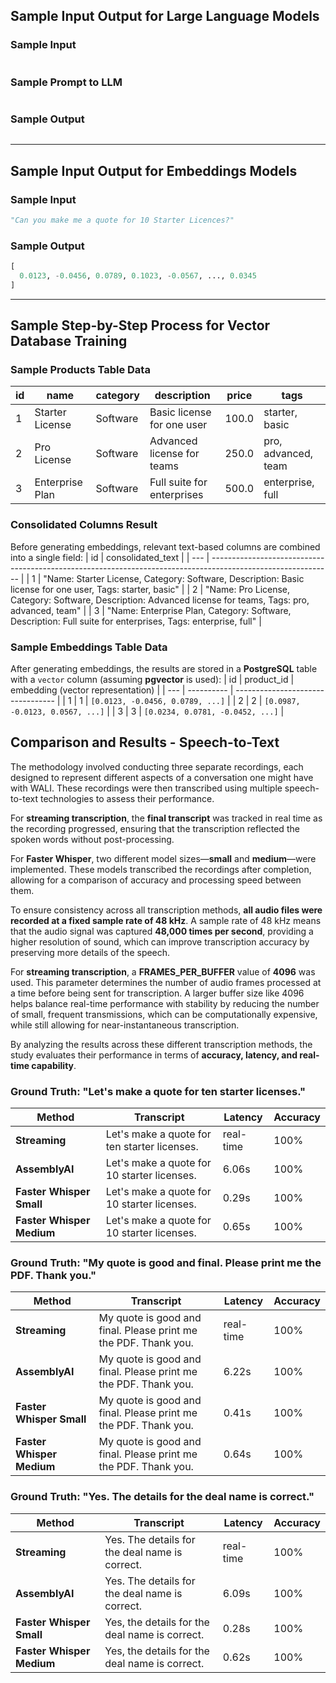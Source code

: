 ## **Sample Input Output for Large Language Models**
### Sample Input
```python

``` 
### Sample Prompt to LLM
```python

```
### Sample Output
```python

```
******


## **Sample Input Output for Embeddings Models**
### Sample Input
```python
"Can you make me a quote for 10 Starter Licences?"
``` 
### Sample Output
```python
[
  0.0123, -0.0456, 0.0789, 0.1023, -0.0567, ..., 0.0345
]
```
******


## **Sample Step-by-Step Process for Vector Database Training**
### Sample Products Table Data
| id  | name            | category | description                | price | tags                |
| --- | --------------- | -------- | -------------------------- | ----- | ------------------- |
| 1   | Starter License | Software | Basic license for one user | 100.0 | starter, basic      |
| 2   | Pro License     | Software | Advanced license for teams | 250.0 | pro, advanced, team |
| 3   | Enterprise Plan | Software | Full suite for enterprises | 500.0 | enterprise, full    |

### Consolidated Columns Result
Before generating embeddings, relevant text-based columns are combined into a single field:
| id  | consolidated_text                                                                                            |
| --- | ------------------------------------------------------------------------------------------------------------ |
| 1   | "Name: Starter License, Category: Software, Description: Basic license for one user, Tags: starter, basic"   |
| 2   | "Name: Pro License, Category: Software, Description: Advanced license for teams, Tags: pro, advanced, team"  |
| 3   | "Name: Enterprise Plan, Category: Software, Description: Full suite for enterprises, Tags: enterprise, full" |

### Sample Embeddings Table Data
After generating embeddings, the results are stored in a **PostgreSQL** table with a `vector` column (assuming **pgvector** is used):
| id  | product_id | embedding (vector representation) |
| --- | ---------- | --------------------------------- |
| 1   | 1          | `[0.0123, -0.0456, 0.0789, ...]`  |
| 2   | 2          | `[0.0987, -0.0123, 0.0567, ...]`  |
| 3   | 3          | `[0.0234, 0.0781, -0.0452, ...]`  |


## **Comparison and Results - Speech-to-Text**
The methodology involved conducting three separate recordings, each designed to represent different aspects of a conversation one might have with WALI. These recordings were then transcribed using multiple speech-to-text technologies to assess their performance.  

For **streaming transcription**, the **final transcript** was tracked in real time as the recording progressed, ensuring that the transcription reflected the spoken words without post-processing.  

For **Faster Whisper**, two different model sizes—**small** and **medium**—were implemented. These models transcribed the recordings after completion, allowing for a comparison of accuracy and processing speed between them.  

To ensure consistency across all transcription methods, **all audio files were recorded at a fixed sample rate of 48 kHz**. A sample rate of 48 kHz means that the audio signal was captured **48,000 times per second**, providing a higher resolution of sound, which can improve transcription accuracy by preserving more details of the speech.  

For **streaming transcription**, a **FRAMES_PER_BUFFER** value of **4096** was used. This parameter determines the number of audio frames processed at a time before being sent for transcription. A larger buffer size like 4096 helps balance real-time performance with stability by reducing the number of small, frequent transmissions, which can be computationally expensive, while still allowing for near-instantaneous transcription.  

By analyzing the results across these different transcription methods, the study evaluates their performance in terms of **accuracy, latency, and real-time capability**.

### Ground Truth: "Let's make a quote for ten starter licenses."

| Method                | Transcript                                      | Latency  | Accuracy  |
|-----------------------|------------------------------------------------|---------|-----------|
| **Streaming**         | Let's make a quote for ten starter licenses.   | real-time | 100%  |
| **AssemblyAI**        | Let's make a quote for 10 starter licenses.    | 6.06s   | 100%  |
| **Faster Whisper Small**  | Let's make a quote for 10 starter licenses.  | 0.29s   | 100%  |
| **Faster Whisper Medium** | Let's make a quote for 10 starter licenses.  | 0.65s   | 100%  |


### Ground Truth: "My quote is good and final. Please print me the PDF. Thank you."  

| Method                | Transcript                                                | Latency  | Accuracy  |
|-----------------------|----------------------------------------------------------|---------|-----------|
| **Streaming**         | My quote is good and final. Please print me the PDF. Thank you. | real-time | 100%  |
| **AssemblyAI**        | My quote is good and final. Please print me the PDF. Thank you. | 6.22s   | 100%  |
| **Faster Whisper Small**  | My quote is good and final. Please print me the PDF. Thank you. | 0.41s   | 100%  |
| **Faster Whisper Medium** | My quote is good and final. Please print me the PDF. Thank you. | 0.64s   | 100%  |


### Ground Truth: "Yes. The details for the deal name is correct." 

| Method                | Transcript                                      | Latency  | Accuracy  |
|-----------------------|------------------------------------------------|---------|-----------|
| **Streaming**         | Yes. The details for the deal name is correct. | real-time | 100%  |
| **AssemblyAI**        | Yes. The details for the deal name is correct. | 6.09s   | 100%  |
| **Faster Whisper Small**  | Yes, the details for the deal name is correct. | 0.28s   | 100%  |
| **Faster Whisper Medium** | Yes, the details for the deal name is correct. | 0.62s   | 100%  |



